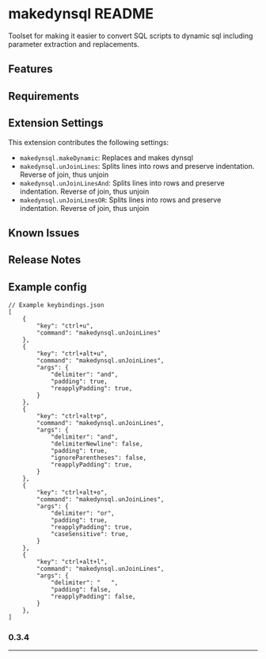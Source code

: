 # makedynsql README

Toolset for making it easier to convert SQL scripts to dynamic sql including parameter extraction and replacements.
## Features

## Requirements


## Extension Settings


This extension contributes the following settings:

* `makedynsql.makeDynamic`: Replaces and makes dynsql
* `makedynsql.unJoinLines`: Splits lines into rows and preserve indentation. Reverse of join, thus unjoin
* `makedynsql.unJoinLinesAnd`: Splits lines into rows and preserve indentation. Reverse of join, thus unjoin
* `makedynsql.unJoinLinesOR`: Splits lines into rows and preserve indentation. Reverse of join, thus unjoin

## Known Issues


## Release Notes

## Example config
```
// Example keybindings.json
[
    {
        "key": "ctrl+u",
        "command": "makedynsql.unJoinLines"
    },
    {
        "key": "ctrl+alt+u",
        "command": "makedynsql.unJoinLines",
        "args": {
            "delimiter": "and",
            "padding": true,
            "reapplyPadding": true,
        }
    },
    {
        "key": "ctrl+alt+p",
        "command": "makedynsql.unJoinLines",
        "args": {
            "delimiter": "and",
            "delimiterNewline": false,
            "padding": true,
            "ignoreParentheses": false,
            "reapplyPadding": true,
        }
    },
    {
        "key": "ctrl+alt+o",
        "command": "makedynsql.unJoinLines",
        "args": {
            "delimiter": "or",
            "padding": true,
            "reapplyPadding": true,
            "caseSensitive": true,
        }
    },
    {
        "key": "ctrl+alt+l",
        "command": "makedynsql.unJoinLines",
        "args": {
            "delimiter": "   ",
            "padding": false,
            "reapplyPadding": false,
        }
    },
]
```

### 0.3.4


---


